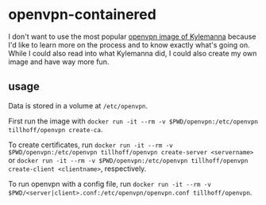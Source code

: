 # openvpn-containered
 
I don't want to use the most popular [openvpn image of Kylemanna](https://github.com/kylemanna/docker-openvpn) because I'd like to learn more on the process and to know exactly what's going on. While I could also read into what Kylemanna did, I could also create my own image and have way more fun.

## usage

Data is stored in a volume at `/etc/openvpn`.

First run the image with `docker run -it --rm -v $PWD/openvpn:/etc/openvpn tillhoff/openvpn create-ca`.

To create certificates, run `docker run -it --rm -v $PWD/openvpn:/etc/openvpn tillhoff/openvpn create-server <servername>` or `docker run -it --rm -v $PWD/openvpn:/etc/openvpn tillhoff/openvpn create-client <clientname>`, respectively.

To run openvpn with a config file, run `docker run -it --rm -v $PWD/<server|client>.conf:/etc/openvpn/openvpn.conf tillhoff/openvpn`.
